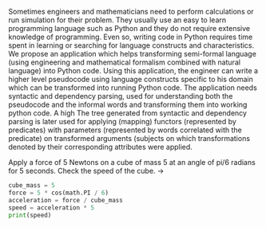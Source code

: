 Sometimes engineers and mathematicians need to perform calculations or run simulation for their problem. They usually use an easy to learn programming language such as Python and they do not require extensive knowledge of programming. 
Even so, writing code in Python requires time spent in learning or searching for language constructs and characteristics. 
We propose an application which helps transforming semi-formal language (using engineering and mathematical formalism combined with natural language) into Python code. Using this application, the engineer can write a higher level pseudocode using language constructs specific to his domain which can be transformed into running Python code. 
The application needs syntactic and dependency parsing, used for understanding both the pseudocode and the informal words and transforming them into working python code. 
A high The tree generated from syntactic and dependency parsing is later used for applying (mapping) functors (represented by predicates) with parameters (represented by words correlated with the predicate) on transformed arguments (subjects on which transformations denoted by their corresponding attributes were applied.


Apply a force of 5 Newtons on a cube of mass 5 at an angle of pi/6 radians for 5 seconds. Check the speed of the cube. ->
```py
cube_mass = 5
force = 5 * cos(math.PI / 6)
acceleration = force / cube_mass 
speed = acceleration * 5
print(speed)
```
